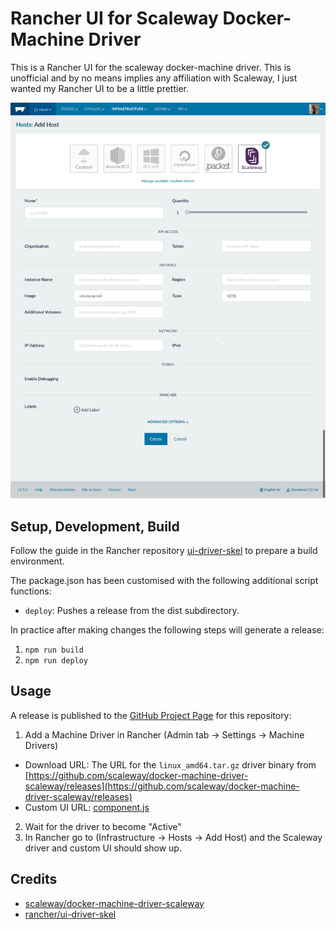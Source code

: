 # Rancher UI for Scaleway Docker-Machine Driver
This is a Rancher UI for the scaleway docker-machine driver. This is unofficial and by no means implies any affiliation with Scaleway, I just wanted my Rancher UI to be a little prettier.

![Rancher Scaleway Add Host UI](scaleway-ui.png "Rancher Scaleway Add Host UI")

## Setup, Development, Build
Follow the guide in the Rancher repository [ui-driver-skel](https://github.com/rancher/ui-driver-skel) to prepare a build environment.

The package.json has been customised with the following additional script functions:

* `deploy`: Pushes a release from the dist subdirectory.

In practice after making changes the following steps will generate a release:

1. `npm run build`
2. `npm run deploy`

## Usage
A release is published to the [GitHub Project Page](https://mitcdh.github.io/ui-driver-scaleway/) for this repository:

1. Add a Machine Driver in Rancher (Admin tab -> Settings -> Machine Drivers)
  * Download URL: The URL for the `linux_amd64.tar.gz` driver binary from [https://github.com/scaleway/docker-machine-driver-scaleway/releases](https://github.com/scaleway/docker-machine-driver-scaleway/releases)
  * Custom UI URL: [component.js](https://mitcdh.github.io/ui-driver-scaleway/dist/component.js)
2. Wait for the driver to become "Active"
3. In Rancher go to (Infrastructure -> Hosts -> Add Host) and the Scaleway driver and custom UI should show up.

## Credits
* [scaleway/docker-machine-driver-scaleway](https://github.com/scaleway/docker-machine-driver-scaleway)
* [rancher/ui-driver-skel](https://github.com/rancher/ui-driver-skel)
